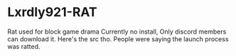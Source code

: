 # Lxrdly921-RAT
Rat used for block game drama
Currently no install, Only discord members can download it. Here's the src tho. People were saying the launch process was ratted.
